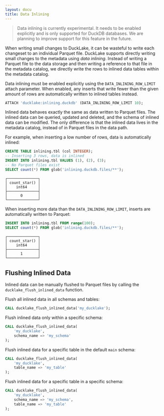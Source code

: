 ```yaml
---
layout: docu
title: Data Inlining
---
```


> Data inlining is currently experimental. It needs to be enabled explicitly and is only supported for DuckDB databases. We are planning to improve support for this feature in the future.

When writing small changes to DuckLake, it can be wasteful to write each changeset to an individual Parquet file.
DuckLake supports directly writing small changes to the metadata using _data inlining_.
Instead of writing a Parquet file to the data storage and then writing a reference to that file in the metadata catalog, we directly write the rows to inlined data tables within the metadata catalog.

Data inlining must be enabled explicitly using the `DATA_INLINING_ROW_LIMIT` attach parameter.
When enabled, any inserts that write fewer than the given amount of rows are automatically written to inlined tables instead.

```sql
ATTACH 'ducklake:inlining.duckdb' (DATA_INLINING_ROW_LIMIT 10);
```

Inlined data behaves exactly the same as data written to Parquet files.
The inlined data can be queried, updated and deleted, and the schema of inlined data can be modified.
The only difference is that the inlined data lives in the metadata catalog, instead of in Parquet files in the data path.

For example, when inserting a low number of rows, data is automatically inlined:

```sql
CREATE TABLE inlining.tbl (col INTEGER);
-- Inserting 3 rows, data is inlined
INSERT INTO inlining.tbl VALUES (1), (2), (3);
-- No Parquet files exist
SELECT count(*) FROM glob('inlining.duckdb.files/**');
```

```text
┌──────────────┐
│ count_star() │
│    int64     │
├──────────────┤
│      0       │
└──────────────┘
```

When inserting more data than the `DATA_INLINING_ROW_LIMIT`, inserts are automatically written to Parquet:

```sql
INSERT INTO inlining.tbl FROM range(100);
SELECT count(*) FROM glob('inlining.duckdb.files/**');
```

```text
┌──────────────┐
│ count_star() │
│    int64     │
├──────────────┤
│      1       │
└──────────────┘
```

## Flushing Inlined Data

Inlined data can be manually flushed to Parquet files by calling the `ducklake_flush_inlined_data` function.

Flush all inlined data in all schemas and tables:

```sql
CALL ducklake_flush_inlined_data('my_ducklake');
```

Flush inlined data only within a specific schema:

```sql
CALL ducklake_flush_inlined_data(
    'my_ducklake',
    schema_name => 'my_schema'
);
```

Flush inlined data for a specific table in the default `main` schema:

```sql
CALL ducklake_flush_inlined_data(
    'my_ducklake',
    table_name => 'my_table'
);
```

Flush inlined data for a specific table in a specific schema:

```sql
CALL ducklake_flush_inlined_data(
    'my_ducklake',
    schema_name => 'my_schema',
    table_name => 'my_table'
);
```
